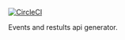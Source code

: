 [![CircleCI](https://circleci.com/gh/KarolPulawski/sports-event-api.svg?style=svg&circle-token=c8e998d8f2efbb2d812be2a32693eb464ceeb616)](https://circleci.com/gh/KarolPulawski/sports-event-api)

Events and restults api generator.



